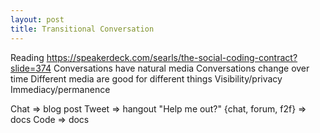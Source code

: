 ```yaml
---
layout: post
title: Transitional Conversation
---
```


Reading https://speakerdeck.com/searls/the-social-coding-contract?slide=374
Conversations have natural media
Conversations change over time
Different media are good for different things
Visibility/privacy
Immediacy/permanence

Chat => blog post
Tweet => hangout
"Help me out?" {chat, forum, f2f} => docs
Code => docs

